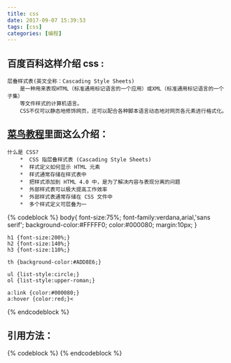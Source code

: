 ```yaml
---
title: css
date: 2017-09-07 15:39:53
tags: [css]
categories: [编程]
---
```



## 百度百科这样介绍 css :
	层叠样式表(英文全称：Cascading Style Sheets)
		是一种用来表现HTML（标准通用标记语言的一个应用）或XML（标准通用标记语言的一个子集）
		等文件样式的计算机语言。
		CSS不仅可以静态地修饰网页，还可以配合各种脚本语言动态地对网页各元素进行格式化。

## [菜鸟教程](http://www.runoob.com/css/css-intro.html)里面这么介绍：
	什么是 CSS?
		*  CSS 指层叠样式表 (Cascading Style Sheets)
		*  样式定义如何显示 HTML 元素
		*  样式通常存储在样式表中
		*  把样式添加到 HTML 4.0 中，是为了解决内容与表现分离的问题
		*  外部样式表可以极大提高工作效率
		*  外部样式表通常存储在 CSS 文件中
		*  多个样式定义可层叠为一

{% codeblock %}
	body{
		font-size:75%;
		font-family:verdana,arial,'sans serif';
		background-color:#FFFFF0;
		color:#000080;
		margin:10px;
	}

	h1 {font-size:200%;}
	h2 {font-size:140%;}
	h3 {font-size:110%;}

	th {background-color:#ADD8E6;}

	ul {list-style:circle;}
	ol {list-style:upper-roman;}

	a:link {color:#000080;}
	a:hover {color:red;}<
{% endcodeblock %}

## 引用方法：
{% codeblock %}
	<link href="../css/index.css" type="text/css">
{% endcodeblock %}